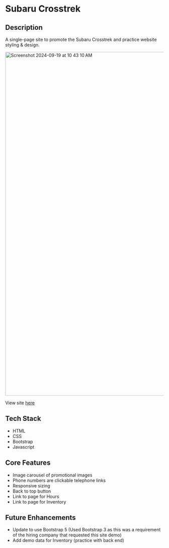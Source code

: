 # Subaru Crosstrek

## Description
A single-page site to promote the Subaru Crosstrek and practice website styling & design.

<img width="1090" alt="Screenshot 2024-09-19 at 10 43 10 AM" src="https://github.com/user-attachments/assets/46c77458-b1d3-43a6-8304-a5b78430f11d">

View site [here](https://main--car-promotion.netlify.app/)

## Tech Stack
* HTML
* CSS
* Bootstrap
* Javascript

## Core Features
* Image carousel of promotional images
* Phone numbers are clickable telephone links
* Responsive sizing
* Back to top button
* Link to page for Hours
* Link to page for Inventory

## Future Enhancements 
* Update to use Bootstrap 5 (Used Bootstrap 3 as this was a requirement of the hiring company that requested this site demo)
* Add demo data for Inventory (practice with back end)
